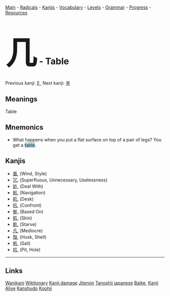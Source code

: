 <style> bigfont {font-size: 100px}</style>


[Main](../README.md) -
[Radicals](../radicals.md) -
[Kanjis](../kanjis.md) -
[Vocabulary](../vocabulary.md) -
[Levels](../levels.md) -
[Grammar](../grammar.md) - 
[Progress](../progress.md) -
[Resources](../resources.md)
# <bigfont> 几</bigfont> - Table 

Previous kanji: [阝](阝.md) Next kanji: [辛](辛.md) 

## Meanings
 Table
## Mnemonics
 * What happens when you put a flat surface on top of a pair of legs? You get a <span style="background-color:#ADD8E6"> table</span>.


## Kanjis
 * [風](../kanjis/風.md), (Wind, Style)
* [冗](../kanjis/冗.md), (Superfluous, Unnecessary, Uselessness)
* [処](../kanjis/処.md), (Deal With)
* [航](../kanjis/航.md), (Navigation)
* [机](../kanjis/机.md), (Desk)
* [抗](../kanjis/抗.md), (Confront)
* [拠](../kanjis/拠.md), (Based On)
* [肌](../kanjis/肌.md), (Skin)
* [飢](../kanjis/飢.md), (Starve)
* [凡](../kanjis/凡.md), (Mediocre)
* [殻](../kanjis/殻.md), (Husk, Shell)
* [帆](../kanjis/帆.md), (Sail)
* [坑](../kanjis/坑.md), (Pit, Hole)



---


## Links 


[Wanikani](https://www.wanikani.com/kanji/几)
[Wiktionary](https://en.wiktionary.org/wiki/几)
[Kanji damage](http://www.kanjidamage.com/kanji/search?utf8=✓&q=几)
[Jitenon](https://jitenon.com/kanji/几)
[Tanoshii japanese](https://www.tanoshiijapanese.com/dictionary/kanji.cfm?k=几)
[Baike](https://baike.baidu.com/item/几),
[Kanji Alive](https://app.kanjialive.com/几)
[Kanshudo](https://www.kanshudo.com/searchmn?q=几)
[Koohii](https://kanji.koohii.com/study/kanji/几)
